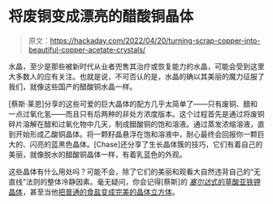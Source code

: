 # 将废铜变成漂亮的醋酸铜晶体

> 原文：<https://hackaday.com/2022/04/20/turning-scrap-copper-into-beautiful-copper-acetate-crystals/>

水晶，至少是那些被新时代从业者兜售其治疗或恢复能力的水晶，可能会受到这里大多数人的应有关注。也就是说，不可否认的是，水晶的确以其美丽的魔力征服了我们，就像这些国产的醋酸铜水晶一样。

[蔡斯·莱恩]分享的这些可爱的巨大晶体的配方几乎太简单了——只有废铜、醋和一点过氧化氢——而且只有后两种的非处方浓度版本。这个过程首先是通过将废铜碎片溶解在醋和过氧化物中几天，制成醋酸铜的饱和溶液。通过蒸发浓缩溶液，直到开始形成乙酸铜晶体。将一颗籽晶悬浮在饱和溶液中，耐心最终会回报你一颗巨大的、闪亮的蓝黑色晶体。[Chase]还分享了生长晶体簇的技巧，它们有着自己的美丽，就像脱水的醋酸铜晶体一样，有着乳蓝色的外观。

这些晶体有什么用处吗？可能不会，除了它们的美丽和观看大自然违背自己的“无直线”法则的整体冷静因素。毫无疑问，你会记得[蔡斯]的 [*塞尔达*式的草酸亚铁钾晶体](https://hackaday.com/2022/01/04/growing-spectacular-gem-like-crystals-from-rust-and-simple-ingredients/)，甚至当他[把普通的食盐变成完美的晶体立方体](https://hackaday.com/2021/11/20/the-sodium-chloride-crystal-method/)。